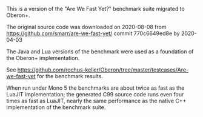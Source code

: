 This is a version of the "Are We Fast Yet?" benchmark suite
migrated to Oberon+.

The original source code was downloaded on 2020-08-08 from 
https://github.com/smarr/are-we-fast-yet/
commit 770c6649ed8e by 2020-04-03

The Java and Lua versions of the benchmark were used as a foundation of the Oberon+ implementation.

See https://github.com/rochus-keller/Oberon/tree/master/testcases/Are-we-fast-yet for the benchmark results.

When run under Mono 5 the benchmarks are about twice as fast as the LuaJIT implementation; the generated C99 source code runs even four times as fast as LuaJIT, nearly the same performance as the native C++ implementation of the benchmark suite. 

